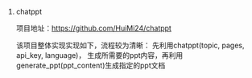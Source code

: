 1. chatppt

    项目地址：https://github.com/HuiMi24/chatppt    
    
    该项目整体实现实现如下，流程较为清晰： 先利用chatppt(topic, pages, api_key, language)，
    生成所需要的ppt内容，再利用 generate_ppt(ppt_content)生成指定的ppt文档